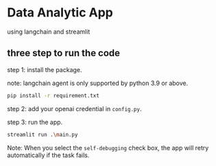 # Data Analytic App
using langchain and streamlit

## three step to run the code

step 1: install the package.

note: langchain agent is only supported by python 3.9 or above.
```bash
pip install -r requirement.txt
```
step 2: add your openai credential in `config.py`.

step 3: run the app.
```bash
streamlit run .\main.py
```
Note: When you select the `self-debugging` check box, 
the app will retry automatically if the task fails. 